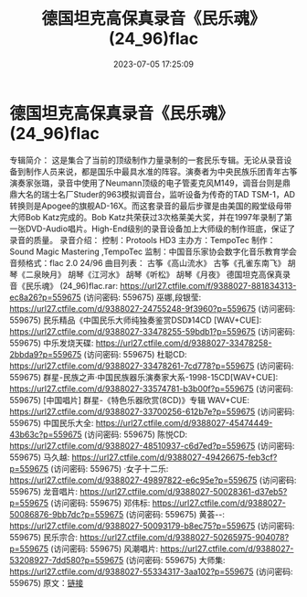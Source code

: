 ﻿---
title: 德国坦克高保真录音《民乐魂》(24_96)flac
date: 2023-07-05 17:25:09
categories: 古典音乐、新世纪、纯音雅乐
tags: 纯音雅乐
---
# 德国坦克高保真录音《民乐魂》(24_96)flac

专辑简介：
这是集合了当前的顶级制作力量录制的一套民乐专辑。无论从录音设备到制作人员来说，都是国乐中最具水准的阵容。演奏者为中央民族乐团青年古筝演奏家张璐，录音中使用了Neumann顶级的电子管麦克风M149，调音台则是鼎鼎大名的瑞士名厂Studer的963模拟调音台，监听设备为传奇的TAD
TSM-1，AD转换则是Apogee的旗舰AD-16X。而这套录音的最后步骤是由美国的殿堂级母带大师Bob Katz完成的。Bob
Katz共荣获过3次格莱美大奖，并在1997年录制了第一张DVD-Audio唱片。High-End级别的录音设备加上大师级的制作班底，保证了录音的质量。
录音介绍：
控制：Protools HD3
主办方：TempoTec
制作：Sound Magic Mastering ,TempoTec
监制：中国音乐家协会数字化音乐教育学会
音频格式：flac 2.0 24/96
曲目列表：
古筝《高山流水》
古筝《孔雀东南飞》
胡琴《二泉映月》
胡琴《江河水》
胡琴《听松》
胡琴《月夜》
德国坦克高保真录音《民乐魂》 (24_96)flac.rar: https://url27.ctfile.com/f/9388027-881834313-ec8a26?p=559675
(访问密码: 559675)
巫娜,段银莹: https://url27.ctfile.com/d/9388027-24755248-9f3960?p=559675
(访问密码: 559675)
民乐精品《中国民乐大师纯独奏鉴赏DSD》14CD [WAV+CUE]: https://url27.ctfile.com/d/9388027-33478255-59bdb1?p=559675
(访问密码: 559675)
中乐发烧天碟: https://url27.ctfile.com/d/9388027-33478258-2bbda9?p=559675
(访问密码: 559675)
杜聪CD: https://url27.ctfile.com/d/9388027-33478261-7cd778?p=559675
(访问密码: 559675)
群星-民族之声·中国民族器乐演奏家大系-1998-15CD[WAV+CUE]: https://url27.ctfile.com/d/9388027-33574781-b3b00f?p=559675
(访问密码: 559675)
[中国唱片] 群星-《特色乐器欣赏(8CD)》专辑 WAV+CUE: https://url27.ctfile.com/d/9388027-33700256-612b7e?p=559675
(访问密码: 559675)
中国民乐大全: https://url27.ctfile.com/d/9388027-45474449-43b63c?p=559675
(访问密码: 559675)
陈悦CD: https://url27.ctfile.com/d/9388027-48510937-c6d7ed?p=559675
(访问密码: 559675)
马久越: https://url27.ctfile.com/d/9388027-49426675-feb3cf?p=559675
(访问密码: 559675)
·女子十二乐: https://url27.ctfile.com/d/9388027-49897822-e6c95e?p=559675
(访问密码: 559675)
龙音唱片: https://url27.ctfile.com/d/9388027-50028361-d37eb5?p=559675
(访问密码: 559675)
邓伟标: https://url27.ctfile.com/d/9388027-50086876-9bb7dc?p=559675
(访问密码: 559675)
黄荟--: https://url27.ctfile.com/d/9388027-50093179-b8ec75?p=559675
(访问密码: 559675)
民乐宗合: https://url27.ctfile.com/d/9388027-50265975-904078?p=559675
(访问密码: 559675)
风潮唱片: https://url27.ctfile.com/d/9388027-53208927-7dd580?p=559675
(访问密码: 559675)
大师集: https://url27.ctfile.com/d/9388027-55334317-3aa102?p=559675
(访问密码: 559675)
原文：[链接](https://blog.sina.com.cn/s/blog_1647c7e76010312kq.html)